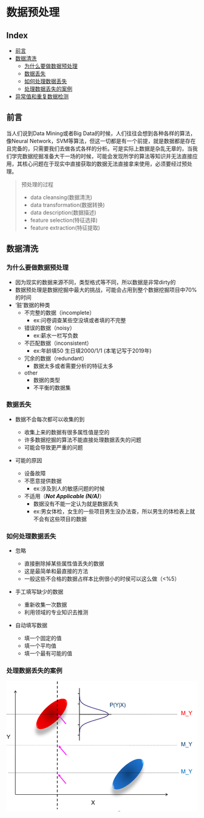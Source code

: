 数据预处理
===

Index
---
<!-- TOC -->
- [前言](#前言)
- [数据清洗](#数据清洗)   
   - [为什么要做数据预处理](#为什么要做数据预处理)
   - [数据丢失](#数据丢失)
   - [如何处理数据丢失](#如何处理数据丢失)
   - [处理数据丢失的案例](处理数据丢失的案例)
- [异常值和重复数据检测](#异常值和重复数据检测)
<!-- /TOC-->

## 前言
当人们说到Data Mining或者Big Data的时候，人们往往会想到各种各样的算法，像Neural Network，SVM等算法，但这一切都是有一个前提，就是数据都是存在且完备的，只需要我们去做各式各样的分析。可是实际上数据是杂乱无章的，当我们学完数据挖掘准备大干一场的时候，可能会发现所学的算法等知识并无法直接应用，其核心问题在于现实中直接获取的数据无法直接拿来使用，必须要经过预处理。

>预处理的过程
>- data cleansing(数据清洗)
>- data transformation(数据转换)
>- data description(数据描述)
>- feature selection(特征选择)
>- feature extraction(特征提取)

## 数据清洗
### 为什么要做数据预处理
   - 因为现实的数据来源不同，类型格式等不同，所以数据是非常dirty的
   - 数据预处理是数据挖掘中最大的挑战，可能会占用到整个数据挖掘项目中70%的时间
   - ‘脏’数据的种类
      - 不完整的数据（incomplete）
         - ex:问卷调查某些空没填或者填的不完整
      - 错误的数据（noisy）
         - ex:薪水一栏写负数
      - 不匹配数据（inconsistent）
         - ex:年龄填50  生日填2000/1/1  (本笔记写于2019年)
      - 冗余的数据（redundant）
         - 数据太多或者需要分析的特征太多
      - other
         - 数据的类型
         - 不平衡的数据集

### 数据丢失
   - 数据不会每次都可以收集的到
      - 收集上来的数据有很多属性值是空的
      - 许多数据挖掘的算法不能直接处理数据丢失的问题
      - 可能会导致更严重的问题
      
   - 可能的原因
      - 设备故障
      - 不愿意提供数据
         - ex:涉及到人的敏感问题的时候
      - 不适用（***Not Applicable (N/A)***）
         - 数据没有不能一定认为就是数据丢失
         - ex:男女体检，女生的一些项目男生没办法查，所以男生的体检表上就不会有这些项目的数据
          
### 如何处理数据丢失
   - 忽略
      - 直接删除掉某些属性值丢失的数据
      - 这是最简单和最直接的方法
      - 一般这些不合格的数据占样本比例很小的时侯可以这么做（<%5）
      
   - 手工填写缺少的数据
      - 重新收集一次数据
      - 利用领域的专业知识去推测
      
   - 自动填写数据
      - 填一个固定的值
      - 填一个平均值
      - 填一个最有可能的值
      
### 处理数据丢失的案例
  <div align="center"><img src="../_assets/QQ截图20190521173242.png" height="" /></div>


